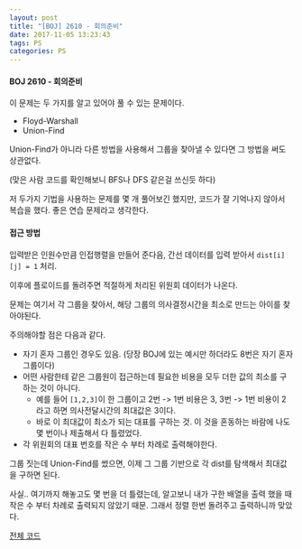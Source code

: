 ```yaml
---
layout: post
title: "[BOJ] 2610 - 회의준비"
date: 2017-11-05 13:23:43
tags: PS
categories: PS
---
```


#### BOJ 2610 - 회의준비

이 문제는 두 가지를 알고 있어야 풀 수 있는 문제이다.

*   Floyd-Warshall
*   Union-Find



Union-Find가 아니라 다른 방법을 사용해서 그룹을 찾아낼 수 있다면 그 방법을 써도 상관없다.

(맞은 사람 코드를 확인해보니 BFS나 DFS 같은걸 쓰신듯 하다)

저 두가지 기법을 사용하는 문제를 몇 개 풀어보긴 했지만, 코드가 잘 기억나지 않아서 복습을 했다. 좋은 연습 문제라고 생각한다.



#### 접근 방법

입력받은 인원수만큼 인접행렬을 만들어 준다음, 간선 데이터를 입력 받아서 `dist[i][j] = 1` 처리.

이후에 플로이드를 돌려주면 적절하게 처리된 위원회 데이터가 나온다.

문제는 여기서 각 그룹을 찾아서, 해당 그룹의 의사결정시간을 최소로 만드는 아이를 찾아야된다.

주의해야할 점은 다음과 같다.

*   자기 혼자 그룹인 경우도 있음. (당장 BOJ에 있는 예시만 하더라도 8번은 자기 혼자 그룹이다)
*   어떤 사람한테 같은 그룹원이 접근하는데 필요한 비용을 모두 더한 값의 최소를 구하는 것이 아니다.
    *   예를 들어 `[1,2,3]`이 한 그룹이고 2번 -> 1번 비용은 3, 3번 -> 1번 비용이 2라고 하면 의사전달시간의 최대값은 3이다.
    *   바로 이 최대값이 최소가 되는 대표를 구하는 것. 이 것을 혼동하는 바람에 나도 몇 번이나 제출해서 다 틀렸었다.
*   각 위원회의 대표 번호를 작은 수 부터 차례로 출력해야한다.



그룹 짓는데 Union-Find를 썼으면, 이제 그 그룹 기반으로 각 dist를 탐색해서 최대값을 구하면 된다.

사실.. 여기까지 해놓고도 몇 번을 더 틀렸는데, 알고보니 내가 구한 배열을 출력 했을 때 작은 수 부터 차례로 출력되지 않았기 때문. 그래서 정렬 한번 돌려주고 출력하니까 맞았다.



[전체 코드](https://github.com/joshua-qa/PS/blob/master/BOJ/2000/2610.java)
